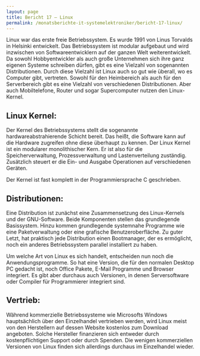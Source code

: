 ```yaml
---
layout: page
title: Bericht 17 – Linux
permalink: /monatsberichte-it-systemelektroniker/bericht-17-linux/
---
```

Linux war das erste freie Betriebssystem. Es wurde 1991 von Linus Torvalds in Helsinki entwickelt. Das Betriebssystem ist modular aufgebaut und wird inzwischen von Softwareentwicklern auf der ganzen Welt weiterentwickelt. Da sowohl Hobbyentwickler als auch große Unternehmen sich ihre ganz eigenen Systeme schreiben dürfen, gibt es eine Vielzahl von sogenannten Distributionen. Durch diese Vielzahl ist Linux auch so gut wie überall, wo es Computer gibt, vertreten. Sowohl für den Heimbereich als auch für den Serverbereich gibt es eine Vielzahl von verschiedenen Distributionen. Aber auch Mobiltelefone, Router und sogar Supercomputer nutzen den Linux-Kernel.

## Linux Kernel:

Der Kernel des Betriebssystems stellt die sogenannte hardwareabstrahierende Schicht bereit. Das heißt, die Software kann auf die Hardware zugreifen ohne diese überhaupt zu kennen. Der Linux Kernel ist ein modularer monolithischer Kern. Er ist also für die Speicherverwaltung, Prozessverwaltung und Lastenverteilung zuständig. Zusätzlich steuert er die Ein- und Ausgabe Operationen auf verschiedenen Geräten.

Der Kernel ist fast komplett in der Programmiersprache C geschrieben.

## Distributionen:

Eine Distribution ist zunächst eine Zusammensetzung des Linux-Kernels und der GNU-Software. Beide Komponenten stellen das grundlegende Basissystem. Hinzu kommen grundlegende systemnahe Programme wie eine Paketverwaltung oder eine grafische Benutzeroberfläche. Zu guter Letzt, hat praktisch jede Distribution einen Bootmanager, der es ermöglicht, noch ein anderes Betriebssystem parallel installiert zu haben.

Um welche Art von Linux es sich handelt, entscheiden nun noch die Anwendungsprogramme. So hat eine Version, die für den normalen Desktop PC gedacht ist, noch Office Pakete, E-Mail Programme und Browser integriert. Es gibt aber durchaus auch Versionen, in denen Serversoftware oder Compiler für Programmierer integriert sind.

## Vertrieb:

Während kommerzielle Betriebssysteme wie Microsofts Windows hauptsächlich über den Einzelhandel vertrieben werden, wird Linux meist von den Herstellern auf dessen Website kostenlos zum Download angeboten. Solche Hersteller finanzieren sich entweder durch kostenpflichtigen Support oder durch Spenden. Die wenigen kommerziellen Versionen von Linux finden sich allerdings durchaus im Einzelhandel wieder.